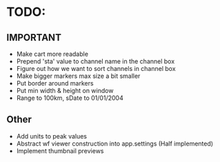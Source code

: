 # TODO:

## IMPORTANT
* Make cart more readable
* Prepend 'sta' value to channel name in the channel box
* Figure out how we want to sort channels in channel box
* Make bigger markers max size a bit smaller
* Put border around markers
* Put min width & height on window
* Range to 100km, sDate to 01/01/2004

## Other
* Add units to peak values
* Abstract wf viewer construction into app.settings (Half implemented)
* Implement thumbnail previews
